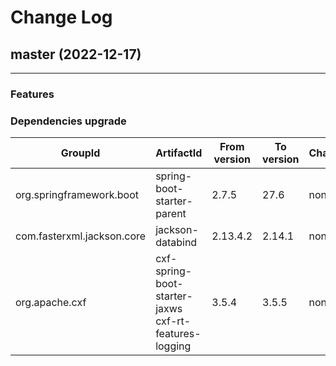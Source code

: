 # Change Log
## master (2022-12-17)

---
### Features

### Dependencies upgrade
| GroupId                    | ArtifactId                     | From version | To version | Changes |
|----------------------------|--------------------------------|------|------|-------|
| org.springframework.boot | spring-boot-starter-parent     |2.7.5| 27.6 | none  |
| com.fasterxml.jackson.core | jackson-databind               | 2.13.4.2| 2.14.1 | none  |
| org.apache.cxf             | cxf-spring-boot-starter-jaxws<br />cxf-rt-features-logging |3.5.4 | 3.5.5 | none  | 